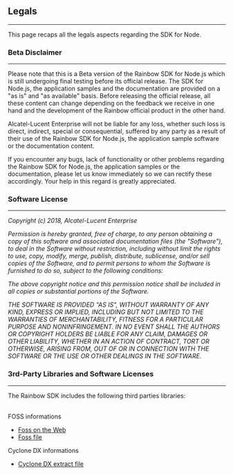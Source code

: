 
## Legals

---

This page recaps all the legals aspects regarding the SDK for Node.


### Beta Disclaimer

---

Please note that this is a Beta version of the Rainbow SDK for Node.js which is still undergoing final testing before its official release. The SDK for Node.js, the application samples and the documentation are provided on a "as is" and "as available" basis. Before releasing the official release, all these content can change depending on the feedback we receive in one hand and the development of the Rainbow official product in the other hand.

Alcatel-Lucent Enterprise will not be liable for any loss, whether such loss is direct, indirect, special or consequential, suffered by any party as a result of their use of the Rainbow SDK for Node.js, the application sample software or the documentation content.

If you encounter any bugs, lack of functionality or other problems regarding the Rainbow SDK for Node.js, the application samples or the documentation, please let us know immediately so we can rectify these accordingly. Your help in this regard is greatly appreciated.


### Software License

---

*Copyright (c) 2018, Alcatel-Lucent Enterprise*

*Permission is hereby granted, free of charge, to any person*
*obtaining a copy of this software and associated documentation*
*files (the "Software"), to deal in the Software without*
*restriction, including without limit the rights to use,*
*copy, modify, merge, publish, distribute, sublicense, and/or sell*
*copies of the Software, and to permit persons to whom the*
*Software is furnished to do so, subject to the following*
*conditions:*

*The above copyright notice and this permission notice shall be*
*included in all copies or substantial portions of the Software.*

*THE SOFTWARE IS PROVIDED "AS IS", WITHOUT WARRANTY OF ANY KIND,*
*EXPRESS OR IMPLIED, INCLUDING BUT NOT LIMITED TO THE WARRANTIES*
*OF MERCHANTABILITY, FITNESS FOR A PARTICULAR PURPOSE AND*
*NONINFRINGEMENT. IN NO EVENT SHALL THE AUTHORS OR COPYRIGHT*
*HOLDERS BE LIABLE FOR ANY CLAIM, DAMAGES OR OTHER LIABILITY,*
*WHETHER IN AN ACTION OF CONTRACT, TORT OR OTHERWISE, ARISING*
*FROM, OUT OF OR IN CONNECTION WITH THE SOFTWARE OR THE USE OR*
*OTHER DEALINGS IN THE SOFTWARE.*


### 3rd-Party Libraries and Software Licenses

---

The Rainbow SDK includes the following third parties libraries:
<br>
<br>

FOSS informations </br> 
* [Foss on the Web](#/documentation/doc/sdk/node/api/fossText)
* [Foss file](/doc/sdk/node/api/fossText.md)

Cyclone DX informations </br> 
* [Cyclone DX extract file](/doc/sdk/node/api/rainbownodesdk.cdx)

